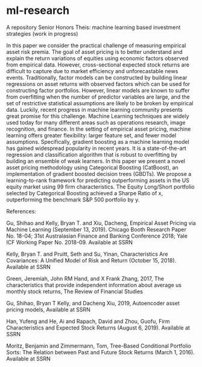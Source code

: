 # ml-research
A repository Senior Honors Theis: machine learning based investment strategies (work in progress)

In this paper we consider the practical challenge of measuring empirical asset risk premia. The goal of asset pricing is to better understand and explain the return variations of equities using economic factors observed from empirical data. However, cross-sectional expected stock returns are difficult to capture due to market efficiency and unforecastable news events. Traditionally, factor models can be constructed by building linear regressions on asset returns with observed factors which can be used for constructing factor portfolios. However, linear models are known to suffer from overfitting when the number of predictor variables are large, and the set of restrictive statistical assumptions are likely to be broken by empirical data. Luckily, recent progress in machine learning community presents great promise for this challenge. Machine Learning techniques are widely used today for many different areas such as operations research, image recognition, and finance. In the setting of empirical asset pricing, machine learning offers greater flexibility: larger feature set, and fewer model assumptions. Specifically, gradient boosting as a machine learning model has gained widespread popularity in recent years. It is a state-of-the-art regression and classification algorithm that is robust to overfitting by building an ensemble of weak learners. In this paper we present a novel asset pricing methodology using Categorical Boosting (CatBoost), an implementation of gradient boosted decision trees (GBDTs). We propose a learning-to-rank framework for predicting outperforming assets in the US equity market using 99 firm characteristics. The Equity Long/Short portfolio selected by Categorical Boosting achieved a Sharpe Ratio of x, outperforming the benchmark S&P 500 portfolio by y.

References:

Gu, Shihao and Kelly, Bryan T. and Xiu, Dacheng, Empirical Asset Pricing via Machine Learning (September 13, 2019). Chicago Booth Research Paper No. 18-04; 31st Australasian Finance and Banking Conference 2018; Yale ICF Working Paper No. 2018-09. Available at SSRN

Kelly, Bryan T. and Pruitt, Seth and Su, Yinan, Characteristics Are Covariances: A Unified Model of Risk and Return (October 15, 2018). Available at SSRN

Green, Jeremiah, John RM Hand, and X Frank Zhang, 2017, The characteristics that provide independent
information about average us monthly stock returns, The Review of Financial Studies

Gu, Shihao, Bryan T Kelly, and Dacheng Xiu, 2019, Autoencoder asset pricing models, Available at
SSRN

Han, Yufeng and He, Ai and Rapach, David and Zhou, Guofu, Firm Characteristics and Expected Stock Returns (August 6, 2019). Available at SSRN

Moritz, Benjamin and Zimmermann, Tom, Tree-Based Conditional Portfolio Sorts: The Relation between Past and Future Stock Returns (March 1, 2016). Available at SSRN

